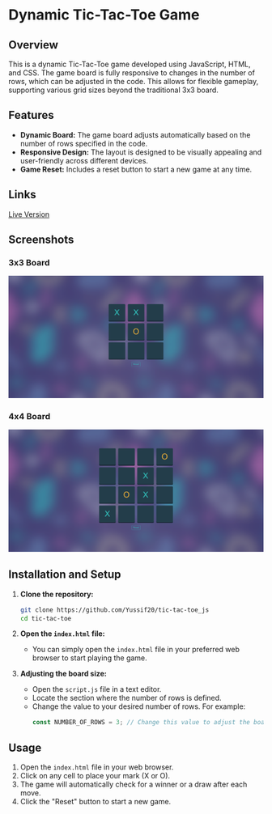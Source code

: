 # Dynamic Tic-Tac-Toe Game

## Overview

This is a dynamic Tic-Tac-Toe game developed using JavaScript, HTML, and CSS. The game board is fully responsive to changes in the number of rows, which can be adjusted in the code. This allows for flexible gameplay, supporting various grid sizes beyond the traditional 3x3 board.

## Features

- **Dynamic Board:** The game board adjusts automatically based on the number of rows specified in the code.
- **Responsive Design:** The layout is designed to be visually appealing and user-friendly across different devices.
- **Game Reset:** Includes a reset button to start a new game at any time.

## Links

[Live Version](https://yussif20.github.io/tic-tac-toe_js/)

## Screenshots

### 3x3 Board

![3x3 Board](./3x3.png)

### 4x4 Board

![4x4 Board](./4x4.png)

## Installation and Setup

1. **Clone the repository:**

   ```bash
   git clone https://github.com/Yussif20/tic-tac-toe_js
   cd tic-tac-toe
   ```

2. **Open the `index.html` file:**

   - You can simply open the `index.html` file in your preferred web browser to start playing the game.

3. **Adjusting the board size:**
   - Open the `script.js` file in a text editor.
   - Locate the section where the number of rows is defined.
   - Change the value to your desired number of rows. For example:
     ```javascript
     const NUMBER_OF_ROWS = 3; // Change this value to adjust the board size
     ```

## Usage

1. Open the `index.html` file in your web browser.
2. Click on any cell to place your mark (X or O).
3. The game will automatically check for a winner or a draw after each move.
4. Click the "Reset" button to start a new game.
